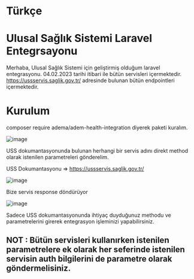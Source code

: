 
# Türkçe

# Ulusal Sağlık Sistemi Laravel Entegrsayonu
Merhaba, Ulusal Sağlık Sistemi için geliştirmiş olduğum laravel entegrasyonu. 04.02.2023 tarihi itibari ile bütün servisleri içermektedir. 
https://ussservis.saglik.gov.tr/ adresinde bulunan bütün endpointleri içermektedir. 

# Kurulum

composer require adema/adem-health-integration diyerek paketi kuralım.

![image](https://user-images.githubusercontent.com/43451577/216787142-0e4af076-d7ce-45dd-b120-f3eec5a985f5.png)

USS dokumantasyonunda bulunan herhangi bir servis adını direkt method olarak istenilen parametreleri gönderelim.

USS Dokumantasyonu => https://ussservis.saglik.gov.tr/

![image](https://user-images.githubusercontent.com/43451577/216787317-65063bc8-8825-4d6e-a947-73aa74034c58.png)

Bize servis response döndürüyor

![image](https://user-images.githubusercontent.com/43451577/216787330-26347b74-0d43-4fd1-9bd2-b54fe75ae948.png)


Sadece USS dokumantasyonunda ihtiyaç duyduğunuz methodu ve parametrelerini girerek entegrasyon işleminizi yapabilirsiniz.

## NOT : Bütün servisleri kullanırken istenilen parametrelere ek olarak her seferinde istenilen servisin auth bilgilerini de parametre olarak göndermelisiniz.


